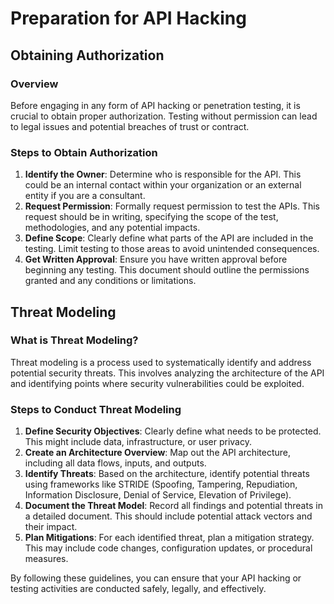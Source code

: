 # Preparation for API Hacking

## Obtaining Authorization

### Overview
Before engaging in any form of API hacking or penetration testing, it is crucial to obtain proper authorization. Testing without permission can lead to legal issues and potential breaches of trust or contract.

### Steps to Obtain Authorization
1. **Identify the Owner**: Determine who is responsible for the API. This could be an internal contact within your organization or an external entity if you are a consultant.
2. **Request Permission**: Formally request permission to test the APIs. This request should be in writing, specifying the scope of the test, methodologies, and any potential impacts.
3. **Define Scope**: Clearly define what parts of the API are included in the testing. Limit testing to those areas to avoid unintended consequences.
4. **Get Written Approval**: Ensure you have written approval before beginning any testing. This document should outline the permissions granted and any conditions or limitations.

## Threat Modeling

### What is Threat Modeling?
Threat modeling is a process used to systematically identify and address potential security threats. This involves analyzing the architecture of the API and identifying points where security vulnerabilities could be exploited.

### Steps to Conduct Threat Modeling
1. **Define Security Objectives**: Clearly define what needs to be protected. This might include data, infrastructure, or user privacy.
2. **Create an Architecture Overview**: Map out the API architecture, including all data flows, inputs, and outputs.
3. **Identify Threats**: Based on the architecture, identify potential threats using frameworks like STRIDE (Spoofing, Tampering, Repudiation, Information Disclosure, Denial of Service, Elevation of Privilege).
4. **Document the Threat Model**: Record all findings and potential threats in a detailed document. This should include potential attack vectors and their impact.
5. **Plan Mitigations**: For each identified threat, plan a mitigation strategy. This may include code changes, configuration updates, or procedural measures.

By following these guidelines, you can ensure that your API hacking or testing activities are conducted safely, legally, and effectively.

